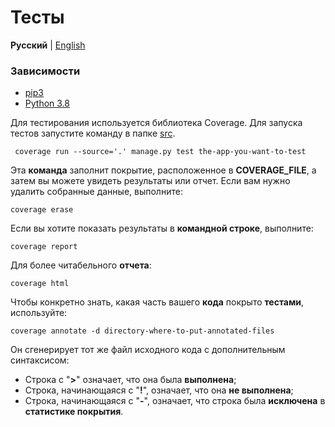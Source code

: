 # Тесты

**Русский** | [English](../en/tests.md)

### Зависимости

* [pip3](https://github.com/pypa/pip)
* [Python 3.8](https://www.ics.uci.edu/~pattis/common/handouts/pythoneclipsejava/python.html)

Для тестирования используется библиотека Coverage. Для запуска тестов запустите команду в папке [src](../../src).

     coverage run --source='.' manage.py test the-app-you-want-to-test
Эта **команда** заполнит покрытие, расположенное в **COVERAGE_FILE**, а затем вы можете увидеть результаты или отчет.
Если вам нужно удалить собранные данные, выполните:

    coverage erase

Если вы хотите показать результаты в **командной строке**, выполните:

    coverage report

Для более читабельного **отчета**:

    coverage html

Чтобы конкретно знать, какая часть вашего **кода** покрыто **тестами**, используйте:

    coverage annotate -d directory-where-to-put-annotated-files

Он сгенерирует тот же файл исходного кода с дополнительным синтаксисом:
* Строка с "**>**" означает, что она была **выполнена**;
* Строка, начинающаяся с "**!**", означает, что она **не выполнена**;
* Строка, начинающаяся с "**-**", означает, что строка была **исключена** в **статистике покрытия**.
